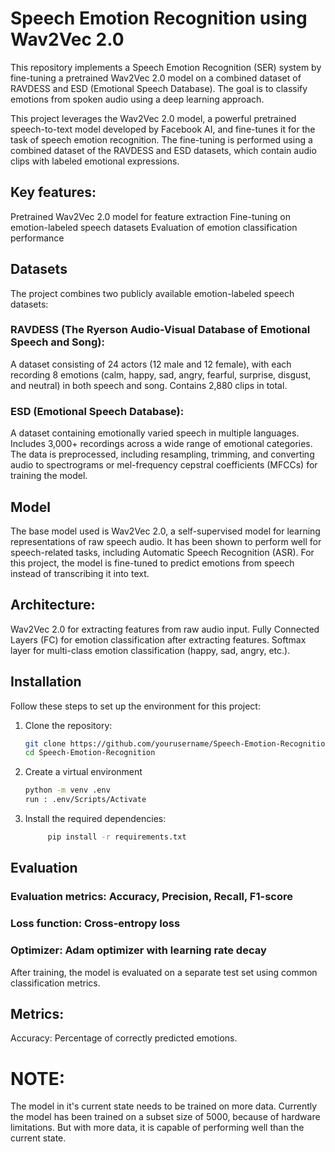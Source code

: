 # Speech Emotion Recognition using Wav2Vec 2.0
This repository implements a Speech Emotion Recognition (SER) system by fine-tuning a pretrained Wav2Vec 2.0 model on a combined dataset of RAVDESS and ESD (Emotional Speech Database). The goal is to classify emotions from spoken audio using a deep learning approach.

This project leverages the Wav2Vec 2.0 model, a powerful pretrained speech-to-text model developed by Facebook AI, and fine-tunes it for the task of speech emotion recognition. The fine-tuning is performed using a combined dataset of the RAVDESS and ESD datasets, which contain audio clips with labeled emotional expressions.

## Key features:

Pretrained Wav2Vec 2.0 model for feature extraction
Fine-tuning on emotion-labeled speech datasets
Evaluation of emotion classification performance

## Datasets
The project combines two publicly available emotion-labeled speech datasets:

### RAVDESS (The Ryerson Audio-Visual Database of Emotional Speech and Song):

A dataset consisting of 24 actors (12 male and 12 female), with each recording 8 emotions (calm, happy, sad, angry, fearful, surprise, disgust, and neutral) in both speech and song.
Contains 2,880 clips in total.

### ESD (Emotional Speech Database):

A dataset containing emotionally varied speech in multiple languages.
Includes 3,000+ recordings across a wide range of emotional categories.
The data is preprocessed, including resampling, trimming, and converting audio to spectrograms or mel-frequency cepstral coefficients (MFCCs) for training the model.

## Model
The base model used is Wav2Vec 2.0, a self-supervised model for learning representations of raw speech audio. It has been shown to perform well for speech-related tasks, including Automatic Speech Recognition (ASR). For this project, the model is fine-tuned to predict emotions from speech instead of transcribing it into text.

## Architecture:
Wav2Vec 2.0 for extracting features from raw audio input.
Fully Connected Layers (FC) for emotion classification after extracting features.
Softmax layer for multi-class emotion classification (happy, sad, angry, etc.).

## Installation
Follow these steps to set up the environment for this project:

1. Clone the repository:

     ```bash
     git clone https://github.com/yourusername/Speech-Emotion-Recognition.git
     cd Speech-Emotion-Recognition

2. Create a virtual environment

     ```bash 
     python -m venv .env
     run : .env/Scripts/Activate

3. Install the required dependencies:

     ```bash
          pip install -r requirements.txt
     
## Evaluation
### Evaluation metrics: Accuracy, Precision, Recall, F1-score
### Loss function: Cross-entropy loss
### Optimizer: Adam optimizer with learning rate decay
After training, the model is evaluated on a separate test set using common classification metrics.

## Metrics:
Accuracy: Percentage of correctly predicted emotions.

# NOTE: 
The model in it's current state needs to be trained on more data. 
Currently the model has been trained on a subset size of 5000, because of hardware limitations.
But with more data, it is capable of performing well than the current state.
